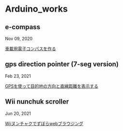 # Arduino_works

## e-compass

Nov 09, 2020

[車載用電子コンパスを作る](https://makeintoshape.com/lis3mdl-e-compass/)



## gps direction pointer (7-seg version)

Feb 23, 2021

[GPSを使って目的地の方向と直線距離を表示する](https://makeintoshape.com/gps-direction-pointer/)



## Wii nunchuk scroller

Jun 20, 2021

[Wiiヌンチャクでずぼらwebブラウジング](https://makeintoshape.com/wii-nunchuk-scroller/)

